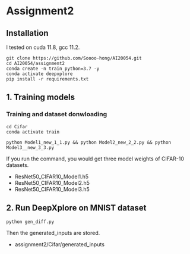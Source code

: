 # Assignment2

## Installation 
I tested on cuda 11.8, gcc 11.2.
```
git clone https://github.com/Soooo-hong/AI20054.git
cd AI20054/assignment2
conda create -n train python=3.7 -y
conda activate deepxplore
pip install -r requirements.txt
```

## 1. Training models
### Training and dataset donwloading
```
cd Cifar
conda activate train

python Model1_new_1_1.py && python Model2_new_2_2.py && python Model3__new_3_3.py
```
If you run the command, you would get three model weights of CIFAR-10 datasets. 
* ResNet50_CIFAR10_Model1.h5
* ResNet50_CIFAR10_Model2.h5
* ResNet50_CIFAR10_Model3.h5

## 2. Run DeepXplore on MNIST dataset
```
python gen_diff.py 
```
Then the generated_inputs are stored.
* assignment2/Cifar/generated_inputs
